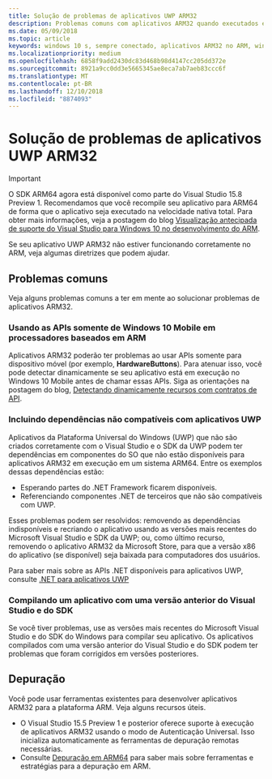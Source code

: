 ```yaml
---
title: Solução de problemas de aplicativos UWP ARM32
description: Problemas comuns com aplicativos ARM32 quando executados em ARM e como corrigi-los.
ms.date: 05/09/2018
ms.topic: article
keywords: windows 10 s, sempre conectado, aplicativos ARM32 no ARM, windows 10 no ARM, solução de problemas
ms.localizationpriority: medium
ms.openlocfilehash: 6858f9add2430dc83d468b98d4147cc205dd372e
ms.sourcegitcommit: 8921a9cc0dd3e5665345ae8eca7ab7aeb83ccc6f
ms.translationtype: MT
ms.contentlocale: pt-BR
ms.lasthandoff: 12/10/2018
ms.locfileid: "8874093"
---
```

# <a name="troubleshooting-arm32-uwp-apps"></a>Solução de problemas de aplicativos UWP ARM32
>[!IMPORTANT]
> O SDK ARM64 agora está disponível como parte do Visual Studio 15.8 Preview 1. Recomendamos que você recompile seu aplicativo para ARM64 de forma que o aplicativo seja executado na velocidade nativa total. Para obter mais informações, veja a postagem do blog [Visualização antecipada de suporte do Visual Studio para Windows 10 no desenvolvimento do ARM](https://blogs.windows.com/buildingapps/2018/05/08/visual-studio-support-for-windows-10-on-arm-development/).

Se seu aplicativo UWP ARM32 não estiver funcionando corretamente no ARM, veja algumas diretrizes que podem ajudar. 

## <a name="common-issues"></a>Problemas comuns
Veja alguns problemas comuns a ter em mente ao solucionar problemas de aplicativos ARM32.

### <a name="using-windows-10-mobile-only-apis-on-arm-based-processors"></a>Usando as APIs somente de Windows 10 Mobile em processadores baseados em ARM 
Aplicativos ARM32 poderão ter problemas ao usar APIs somente para dispositivo móvel (por exemplo, **HardwareButtons**). Para atenuar isso, você pode detectar dinamicamente se seu aplicativo está em execução no Windows 10 Mobile antes de chamar essas APIs. Siga as orientações na postagem do blog, [Detectando dinamicamente recursos com contratos de API](https://blogs.windows.com/buildingapps/2015/09/15/dynamically-detecting-features-with-api-contracts-10-by-10/).

### <a name="including-dependencies-not-supported-by-uwp-apps"></a>Incluindo dependências não compatíveis com aplicativos UWP
Aplicativos da Plataforma Universal do Windows (UWP) que não são criados corretamente com o Visual Studio e o SDK da UWP podem ter dependências em componentes do SO que não estão disponíveis para aplicativos ARM32 em execução em um sistema ARM64. Entre os exemplos dessas dependências estão:

- Esperando partes do .NET Framework ficarem disponíveis.
- Referenciando componentes .NET de terceiros que não são compatíveis com UWP.

Esses problemas podem ser resolvidos: removendo as dependências indisponíveis e recriando o aplicativo usando as versões mais recentes do Microsoft Visual Studio e SDK da UWP; ou, como último recurso, removendo o aplicativo ARM32 da Microsoft Store, para que a versão x86 do aplicativo (se disponível) seja baixada para computadores dos usuários. 

Para saber mais sobre as APIs .NET disponíveis para aplicativos UWP, consulte [.NET para aplicativos UWP](https://msdn.microsoft.com/library/windows/apps/mt185501.aspx)

### <a name="compiling-an-app-with-an-older-version-of-visual-studio-and-sdk"></a>Compilando um aplicativo com uma versão anterior do Visual Studio e do SDK
Se você tiver problemas, use as versões mais recentes do Microsoft Visual Studio e do SDK do Windows para compilar seu aplicativo. Os aplicativos compilados com uma versão anterior do Visual Studio e do SDK podem ter problemas que foram corrigidos em versões posteriores.

## <a name="debugging"></a>Depuração
Você pode usar ferramentas existentes para desenvolver aplicativos ARM32 para a plataforma ARM. Veja alguns recursos úteis.

- O Visual Studio 15.5 Preview 1 e posterior oferece suporte à execução de aplicativos ARM32 usando o modo de Autenticação Universal. Isso inicializa automaticamente as ferramentas de depuração remotas necessárias.
- Consulte [Depuração em ARM64](https://docs.microsoft.com/en-us/windows-hardware/drivers/debugger/debugging-arm64) para saber mais sobre ferramentas e estratégias para a depuração em ARM.